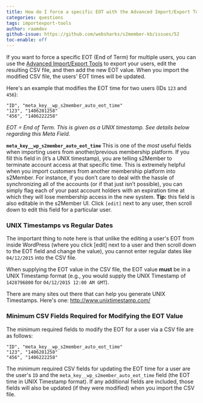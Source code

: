 ```yaml
---
title: How do I force a specific EOT with the Advanced Import/Export Tools?
categories: questions
tags: importexport-tools
author: raamdev
github-issue: https://github.com/websharks/s2member-kb/issues/52
toc-enable: off
---
```


If you want to force a specific EOT (End of Term) for multiple users, you can use the [Advanced Import/Export Tools](http://s2member.com/kb/kb-q/importing/) to export your users, edit the resulting CSV file, and then add the new EOT value. When you import the modified CSV file, the users' EOT times will be updated.

Here's an example that modifies the EOT time for two users (IDs `123` and `456`):

```text
"ID", "meta_key__wp_s2member_auto_eot_time"
"123", "1406281258"
"456", "1406222258"
```

_EOT = End of Term. This is given as a UNIX timestamp. See details below regarding this Meta Field._

**`meta_key__wp_s2member_auto_eot_time`** This is one of the _most_ useful fields when importing users from another/previous membership platform. If you fill this field in (it’s a UNIX timestamp), you are telling s2Member to terminate account access at that specific time. This is extremely helpful when you import customers from another membership platform into s2Member. For instance, if you don’t care to deal with the hassle of synchronizing all of the accounts (or if that just isn’t possible), you can simply flag each of your past account holders with an expiration time at which they will lose membership access in the new system. **Tip:** this field is also editable in the s2Member UI. Click `[edit]` next to any user, then scroll down to edit this field for a particular user.

### UNIX Timestamps vs Regular Dates

The important thing to note here is that unlike the editing a user's EOT from inside WordPress (where you click [edit] next to a user and then scroll down to the EOT field and change the value), you cannot enter regular dates like `04/12/2015` into the CSV file. 

When supplying the EOT value in the CSV file, the EOT value **must** be in a UNIX Timestamp format (e.g., you would supply the UNIX Timestamp of `1428796800` for `04/12/2015 12:00 AM GMT`).

There are many sites out there that can help you generate UNIX Timestamps. Here's one: http://www.unixtimestamp.com/

### Minimum CSV Fields Required for Modifying the EOT Value

The minimum required fields to modify the EOT for a user via a CSV file are as follows:

```text
"ID", "meta_key__wp_s2member_auto_eot_time"
"123", "1406281258"
"456", "1406222258"
```

The minimum required CSV fields for updating the EOT time for a user are the user's `ID` and the `meta_key__wp_s2member_auto_eot_time` field (the EOT time in UNIX Timestamp format). If any additional fields are included, those fields will also be updated (if they were modified) when you import the CSV file.
